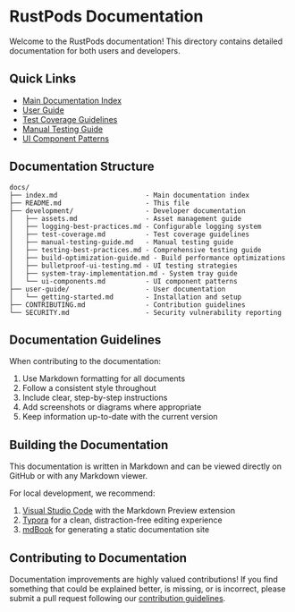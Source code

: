 # RustPods Documentation

Welcome to the RustPods documentation! This directory contains detailed documentation for both users and developers.

## Quick Links

- [Main Documentation Index](index.md)
- [User Guide](user-guide/getting-started.md)
- [Test Coverage Guidelines](development/test-coverage.md)
- [Manual Testing Guide](development/manual-testing-guide.md)
- [UI Component Patterns](development/ui-components.md)

## Documentation Structure

```
docs/
├── index.md                      - Main documentation index
├── README.md                     - This file
├── development/                  - Developer documentation
│   ├── assets.md                 - Asset management guide
│   ├── logging-best-practices.md - Configurable logging system
│   ├── test-coverage.md          - Test coverage guidelines
│   ├── manual-testing-guide.md   - Manual testing guide
│   ├── testing-best-practices.md - Comprehensive testing guide
│   ├── build-optimization-guide.md - Build performance optimizations
│   ├── bulletproof-ui-testing.md - UI testing strategies
│   ├── system-tray-implementation.md - System tray guide
│   └── ui-components.md          - UI component patterns
├── user-guide/                   - User documentation
│   └── getting-started.md        - Installation and setup
├── CONTRIBUTING.md               - Contribution guidelines
└── SECURITY.md                   - Security vulnerability reporting
```

## Documentation Guidelines

When contributing to the documentation:

1. Use Markdown formatting for all documents
2. Follow a consistent style throughout
3. Include clear, step-by-step instructions
4. Add screenshots or diagrams where appropriate
5. Keep information up-to-date with the current version

## Building the Documentation

This documentation is written in Markdown and can be viewed directly on GitHub or with any Markdown viewer.

For local development, we recommend:

1. [Visual Studio Code](https://code.visualstudio.com/) with the Markdown Preview extension
2. [Typora](https://typora.io/) for a clean, distraction-free editing experience
3. [mdBook](https://rust-lang.github.io/mdBook/) for generating a static documentation site

## Contributing to Documentation

Documentation improvements are highly valued contributions! If you find something that could be explained better, is missing, or is incorrect, please submit a pull request following our [contribution guidelines](CONTRIBUTING.md). 